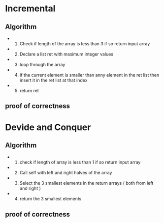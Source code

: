 # Incremental
## Algorithm
 - 1. Check if length of the array is less than 3 if so return input array
 - 2. Declare a list ret with maximum integer values
 - 3. loop through the array
 - 4. if the current element is smaller than anny element in the ret list then insert it in the ret list at that index
 - 5. return ret

## proof of correctness


# Devide and Conquer
## Algorithm

  - 1. check if length of array is less than 1 if so return input array
  - 2. Call self with left and right halves of the array
  - 3. Select the 3 smallest elements in the return arrays ( both from left and right )
  - 4. return the 3 smallest elements

## proof of correctness
